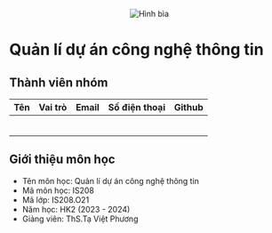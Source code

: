 <p align="center">
  <img src="[url_hình_bìa](https://encrypted-tbn3.gstatic.com/images?q=tbn:ANd9GcRM3g2u0BohbCwC9k5gYH0FKdHpnY9JAa989wJZtcG3GRJisuD6)"alt="Hình bìa"/>
</p>

# Quản lí dự án công nghệ thông tin

## Thành viên nhóm

| Tên | Vai trò | Email | Số điện thoại | Github |
| --- | --- | --- | --- | --- |
|     |     |     |     |     |
|     |     |     |     |     |
|     |     |     |     |     |
|     |     |     |     |     |
|     |     |     |     |     |
|     |     |     |     |     |

## Giới thiệu môn học

- Tên môn học: Quản lí dự án công nghệ thông tin
- Mã môn học: IS208
- Mã lớp: IS208.O21
- Năm học: HK2 (2023 - 2024)
- Giảng viên: ThS.Tạ Việt Phương
